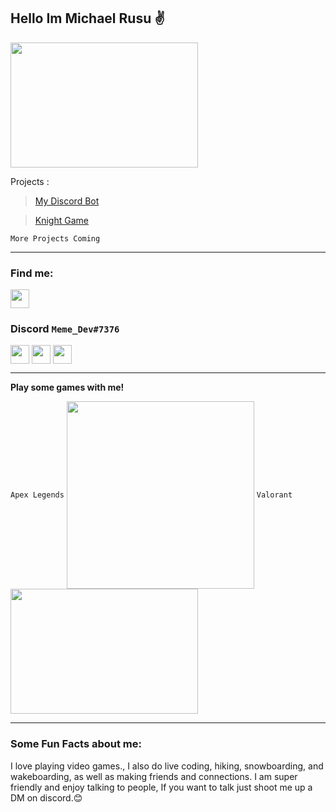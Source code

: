 ## Hello Im Michael Rusu ✌


<img align="center" width="300" height="200" src="https://c.tenor.com/NOYF3f82b_gAAAAC/programmer.gif"></a>

Projects :

> <a href="https://discord.com/api/oauth2/authorize?client_id=899306419814285403&permissions=536804322422&scope=bot" target="blank"><p>My Discord Bot</p></a>

> <a href="https://github.com/Michael-Rusu/Knight-The-Game/tree/main/Knight%20Game" target="blank"><p>Knight Game</p></a>

```More Projects Coming```

----------------------
### Find me:

<p align="left">
<a href="https://twitter.com/Tech_guyMike" target="blank"><img align="center" src="https://github.com/mishmanners/MishManners/blob/master/socials/twitter%20(2).png" alt="" height="30" /></a>
</p>

### Discord ```Meme_Dev#7376```

<a href="https://discord.gg/AxQJEwpGCW" target="blank"><img align="center" src="https://github.com/mishmanners/MishManners/blob/master/Game%20Icons/discord.png" height="30" /></a>
<a href="https://discord.gg/AxQJEwpGCW" target="blank"><img align="center" src="C:\\Users\\Michael\\Downloads\\GitHub profile\\MishManners\\Game Icons\\discord.png" height="30" /></a> 
<a href="https://steamcommunity.com/profiles/76561199113573778/" target="blank"><img align="center" src="https://github.com/mishmanners/MishManners/blob/master/Game%20Icons/Steam.png" height="30" /></a>

------------------------------------
**Play some games with me!**

```Apex Legends```
<img align="center" width="300" height="300" src="https://media1.giphy.com/media/gHPT8CGQDzOwYZe2V8/giphy.gif"></a>
```Valorant```
<img align="center" width="300" height="200" src="https://c.tenor.com/n4uCG_tsBp0AAAAd/valorant-viper.gif"></a>

--------------------

### Some Fun Facts about me:
I love playing video games., I also do live coding, hiking, snowboarding, and wakeboarding, as well as making friends and connections. I am super friendly and enjoy talking to people, If you want to talk just shoot me up a DM on discord.😊

